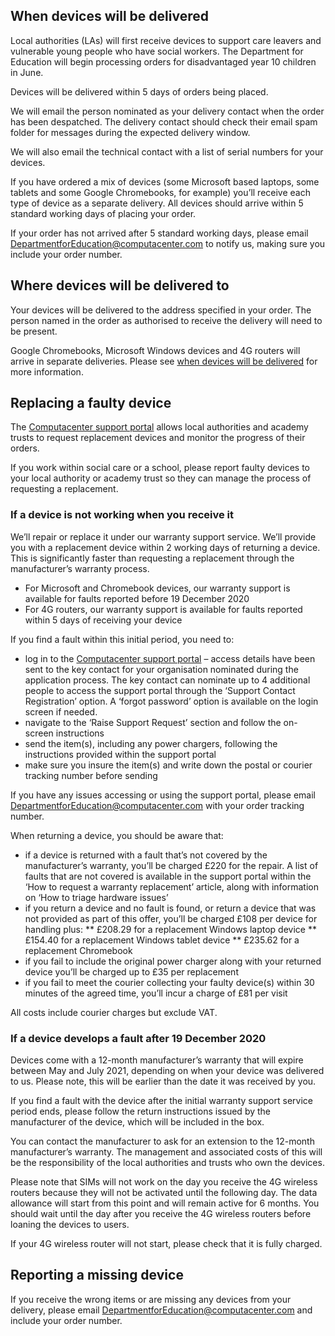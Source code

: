 ## When devices will be delivered

Local authorities (LAs) will first receive devices to support care leavers and vulnerable young people who have social workers. The Department for Education will begin processing orders for disadvantaged year 10 children in June.

Devices will be delivered within 5 days of orders being placed. 

We will email the person nominated as your delivery contact when the order has been despatched. The delivery contact should check their email spam folder for messages during the expected delivery window.

We will also email the technical contact with a list of serial numbers for your devices.

If you have ordered a mix of devices (some Microsoft based laptops, some tablets and some Google Chromebooks, for example) you’ll receive each type of device as a separate delivery. All devices should arrive within 5 standard working days of placing your order.

If your order has not arrived after 5 standard working days, please email [DepartmentforEducation@computacenter.com](mailto:DepartmentforEducation@computacenter.com) to notify us, making sure you include your order number.

## Where devices will be delivered to

Your devices will be delivered to the address specified in your order. The person named in the order as authorised to receive the delivery will need to be present.

Google Chromebooks, Microsoft Windows devices and 4G routers will arrive in separate deliveries. Please see [when devices will be delivered](#when-devices-will-be-delivered) for more information.

## Replacing a faulty device

The [Computacenter support portal](https://computacenterprod.service-now.com/dfe) allows local authorities and academy trusts to request replacement devices and monitor the progress of their orders.

If you work within social care or a school, please report faulty devices to your local authority or academy trust so they can manage the process of requesting a replacement.

### If a device is not working when you receive it 

We’ll repair or replace it under our warranty support service. We’ll provide you with a replacement device within 2 working days of returning a device. This is significantly faster than requesting a replacement through the manufacturer’s warranty process.

* For Microsoft and Chromebook devices, our warranty support is available for faults reported before 19 December 2020
* For 4G routers, our warranty support is available for faults reported within 5 days of receiving your device

If you find a fault within this initial period, you need to:

* log in to the [Computacenter support portal](https://computacenterprod.service-now.com/dfe) – access details have been sent to the key contact for your organisation nominated during the application process. The key contact can nominate up to 4 additional people to access the support portal through the ‘Support Contact Registration’ option. A ‘forgot password’ option is available on the login screen if needed.
* navigate to the ‘Raise Support Request’ section and follow the on-screen instructions 
* send the item(s), including any power chargers, following the instructions provided within the support portal 
* make sure you insure the item(s) and write down the postal or courier tracking number before sending

If you have any issues accessing or using the support portal, please email [DepartmentforEducation@computacenter.com](mailto:DepartmentforEducation@computacenter.com) with your order tracking number.

When returning a device, you should be aware that:

* if a device is returned with a fault that’s not covered by the manufacturer’s warranty, you’ll be charged £220 for the repair. A list of faults that are not covered is available in the support portal within the ‘How to request a warranty replacement’ article, along with information on ‘How to triage hardware issues’
* if you return a device and no fault is found, or return a device that was not provided as part of this offer, you’ll be charged £108 per device for handling plus:
** £208.29 for a replacement Windows laptop device
** £154.40 for a replacement Windows tablet device
** £235.62 for a replacement Chromebook 
* if you fail to include the original power charger along with your returned device you’ll be charged up to £35 per replacement
* if you fail to meet the courier collecting your faulty device(s) within 30 minutes of the agreed time, you’ll incur a charge of £81 per visit

All costs include courier charges but exclude VAT.

### If a device develops a fault after 19 December 2020

Devices come with a 12-month manufacturer’s warranty that will expire between May and July 2021, depending on when your device was delivered to us. Please note, this will be earlier than the date it was received by you.

If you find a fault with the device after the initial warranty support service period ends, please follow the return instructions issued by the manufacturer of the device, which will be included in the box.

You can contact the manufacturer to ask for an extension to the 12-month manufacturer’s warranty. The management and associated costs of this will be the responsibility of the local authorities and trusts who own the devices.

Please note that SIMs will not work on the day you receive the 4G wireless routers because they will not be activated until the following day. The data allowance will start from this point and will remain active for 6 months. You should wait until the day after you receive the 4G wireless routers before loaning the devices to users.

If your 4G wireless router will not start, please check that it is fully charged.

## Reporting a missing device

If you receive the wrong items or are missing any devices from your delivery, please email [DepartmentforEducation@computacenter.com](mailto:DepartmentforEducation@computacenter.com) and include your order number.
